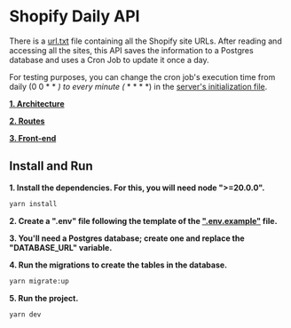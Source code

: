 # Shopify Daily API

There is a [url.txt](src/infra/utils/urls.txt) file containing all the Shopify site URLs. After reading and accessing all the sites, this API saves the information to a Postgres database and uses a Cron Job to update it once a day.

For testing purposes, you can change the cron job's execution time from daily (0 0 * * *) to every minute (* * * * *) in the [server's initialization file](src/main/server.ts).

[**1. Architecture**](docs/architecture.md)

[**2. Routes**](docs/routes.md)

[**3. Front-end**](https://github.com/Lukenoutte/shopify-daily-app)

## Install and Run

**1. Install the dependencies. For this, you will need node ">=20.0.0".**

```bash
yarn install
```

**2. Create a ".env" file following the template of the [".env.example"](.env.example) file.**

**3. You'll need a Postgres database; create one and replace the "DATABASE_URL" variable.**

**4. Run the migrations to create the tables in the database.**

```bash
yarn migrate:up
```
**5. Run the project.**

```bash
yarn dev
```
